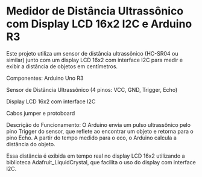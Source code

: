 # Medidor de Distância Ultrassônico com Display LCD 16x2 I2C e Arduino R3

Este projeto utiliza um sensor de distância ultrassônico (HC-SR04 ou similar) junto com um display LCD 16x2 com interface I2C para medir e exibir a distância de objetos em centímetros.

Componentes:
Arduino Uno R3

Sensor de Distância Ultrassônico (4 pinos: VCC, GND, Trigger, Echo)

Display LCD 16x2 com interface I2C

Cabos jumper e protoboard

Descrição do Funcionamento:
O Arduino envia um pulso ultrassônico pelo pino Trigger do sensor, que reflete ao encontrar um objeto e retorna para o pino Echo. A partir do tempo medido para o eco, o Arduino calcula a distância do objeto.

Essa distância é exibida em tempo real no display LCD 16x2 utilizando a biblioteca Adafruit_LiquidCrystal, que facilita o uso do display com interface I2C.

